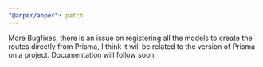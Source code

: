 ```yaml
---
"@anper/anper": patch
---
```


More Bugfixes, there is an issue on registering all the models to create the routes directly from Prisma, I think it will be related to the version of Prisma on a project. Documentation will follow soon.
